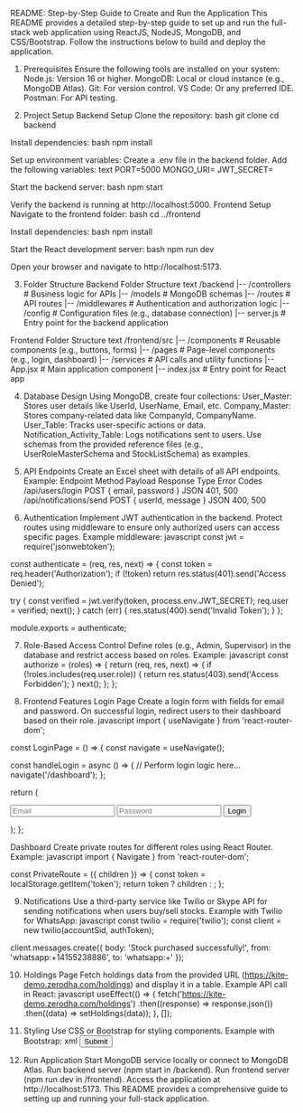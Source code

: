 README: Step-by-Step Guide to Create and Run the Application
This README provides a detailed step-by-step guide to set up and run the full-stack web application using ReactJS, NodeJS, MongoDB, and CSS/Bootstrap. Follow the instructions below to build and deploy the application.

1. Prerequisites
Ensure the following tools are installed on your system:
Node.js: Version 16 or higher.
MongoDB: Local or cloud instance (e.g., MongoDB Atlas).
Git: For version control.
VS Code: Or any preferred IDE.
Postman: For API testing.

2. Project Setup
Backend Setup
Clone the repository:
bash
git clone <repository-url>
cd backend

Install dependencies:
bash
npm install

Set up environment variables:
Create a .env file in the backend folder.
Add the following variables:
text
PORT=5000
MONGO_URI=<your-mongodb-uri>
JWT_SECRET=<your-secret-key>

Start the backend server:
bash
npm start

Verify the backend is running at http://localhost:5000.
Frontend Setup
Navigate to the frontend folder:
bash
cd ../frontend

Install dependencies:
bash
npm install

Start the React development server:
bash
npm run dev

Open your browser and navigate to http://localhost:5173.

3. Folder Structure
Backend Folder Structure
text
/backend
|-- /controllers    # Business logic for APIs
|-- /models         # MongoDB schemas
|-- /routes         # API routes
|-- /middlewares    # Authentication and authorization logic
|-- /config         # Configuration files (e.g., database connection)
|-- server.js       # Entry point for the backend application

Frontend Folder Structure
text
/frontend/src
|-- /components     # Reusable components (e.g., buttons, forms)
|-- /pages          # Page-level components (e.g., login, dashboard)
|-- /services       # API calls and utility functions
|-- App.jsx         # Main application component
|-- index.jsx       # Entry point for React app

4. Database Design
Using MongoDB, create four collections:
User_Master: Stores user details like UserId, UserName, Email, etc.
Company_Master: Stores company-related data like CompanyId, CompanyName.
User_Table: Tracks user-specific actions or data.
Notification_Activity_Table: Logs notifications sent to users.
Use schemas from the provided reference files (e.g., UserRoleMasterSchema and StockListSchema) as examples.

5. API Endpoints
Create an Excel sheet with details of all API endpoints. Example:
Endpoint	Method	Payload	Response Type	Error Codes
/api/users/login	POST	{ email, password }	JSON	401, 500
/api/notifications/send	POST	{ userId, message }	JSON	400, 500

6. Authentication
Implement JWT authentication in the backend.
Protect routes using middleware to ensure only authorized users can access specific pages.
Example middleware:
javascript
const jwt = require('jsonwebtoken');

const authenticate = (req, res, next) => {
  const token = req.header('Authorization');
  if (!token) return res.status(401).send('Access Denied');
  
  try {
    const verified = jwt.verify(token, process.env.JWT_SECRET);
    req.user = verified;
    next();
  } catch (err) {
    res.status(400).send('Invalid Token');
  }
};

module.exports = authenticate;

7. Role-Based Access Control
Define roles (e.g., Admin, Supervisor) in the database and restrict access based on roles.
Example:
javascript
const authorize = (roles) => {
  return (req, res, next) => {
    if (!roles.includes(req.user.role)) {
      return res.status(403).send('Access Forbidden');
    }
    next();
  };
};

8. Frontend Features
Login Page
Create a login form with fields for email and password.
On successful login, redirect users to their dashboard based on their role.
javascript
import { useNavigate } from 'react-router-dom';

const LoginPage = () => {
  const navigate = useNavigate();

  const handleLogin = async () => {
    // Perform login logic here...
    navigate('/dashboard');
  };

  return (
    <form>
      <input type="email" placeholder="Email" />
      <input type="password" placeholder="Password" />
      <button onClick={handleLogin}>Login</button>
    </form>
  );
};

Dashboard
Create private routes for different roles using React Router.
Example:
javascript
import { Navigate } from 'react-router-dom';

const PrivateRoute = ({ children }) => {
  const token = localStorage.getItem('token');
  return token ? children : <Navigate to="/login" />;
};

9. Notifications
Use a third-party service like Twilio or Skype API for sending notifications when users buy/sell stocks.
Example with Twilio for WhatsApp:
javascript
const twilio = require('twilio');
const client = new twilio(accountSid, authToken);

client.messages.create({
  body: 'Stock purchased successfully!',
  from: 'whatsapp:+14155238886',
  to: 'whatsapp:+<user-phone-number>'
});

10. Holdings Page
Fetch holdings data from the provided URL (https://kite-demo.zerodha.com/holdings) and display it in a table.
Example API call in React:
javascript
useEffect(() => {
  fetch('https://kite-demo.zerodha.com/holdings')
    .then((response) => response.json())
    .then((data) => setHoldings(data));
}, []);

11. Styling
Use CSS or Bootstrap for styling components.
Example with Bootstrap:
xml
<button className="btn btn-primary">Submit</button>

12. Run Application
Start MongoDB service locally or connect to MongoDB Atlas.
Run backend server (npm start in /backend).
Run frontend server (npm run dev in /frontend).
Access the application at http://localhost:5173.
This README provides a comprehensive guide to setting up and running your full-stack application.